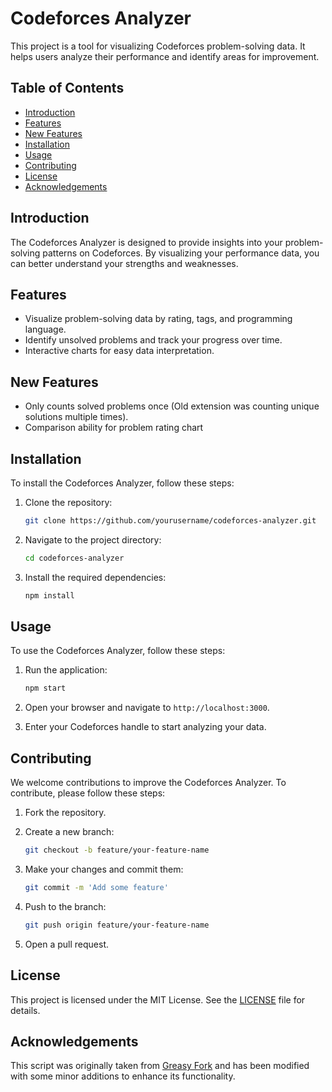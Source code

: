 # Codeforces Analyzer

This project is a tool for visualizing Codeforces problem-solving data. It helps users analyze their performance and identify areas for improvement.

## Table of Contents

- [Introduction](#introduction)
- [Features](#features)
- [New Features](#new-features)
- [Installation](#installation)
- [Usage](#usage)
- [Contributing](#contributing)
- [License](#license)
- [Acknowledgements](#acknowledgements)

## Introduction

The Codeforces Analyzer is designed to provide insights into your problem-solving patterns on Codeforces. By visualizing your performance data, you can better understand your strengths and weaknesses.

## Features

- Visualize problem-solving data by rating, tags, and programming language.
- Identify unsolved problems and track your progress over time.
- Interactive charts for easy data interpretation.

## New Features

- Only counts solved problems once (Old extension was counting unique solutions multiple times).
- Comparison ability for problem rating chart

## Installation

To install the Codeforces Analyzer, follow these steps:

1. Clone the repository:

    ```sh
    git clone https://github.com/yourusername/codeforces-analyzer.git
    ```

2. Navigate to the project directory:

    ```sh
    cd codeforces-analyzer
    ```

3. Install the required dependencies:

    ```sh
    npm install
    ```

## Usage

To use the Codeforces Analyzer, follow these steps:

1. Run the application:

    ```sh
    npm start
    ```

2. Open your browser and navigate to `http://localhost:3000`.
3. Enter your Codeforces handle to start analyzing your data.

## Contributing

We welcome contributions to improve the Codeforces Analyzer. To contribute, please follow these steps:

1. Fork the repository.
2. Create a new branch:

    ```sh
    git checkout -b feature/your-feature-name
    ```

3. Make your changes and commit them:

    ```sh
    git commit -m 'Add some feature'
    ```

4. Push to the branch:

    ```sh
    git push origin feature/your-feature-name
    ```

5. Open a pull request.

## License

This project is licensed under the MIT License. See the [LICENSE](LICENSE) file for details.

## Acknowledgements

This script was originally taken from [Greasy Fork](https://greasyfork.org/en/scripts/465176-cf%E8%A7%A3%E9%A2%98%E6%95%B0%E6%8D%AE%E5%8F%AF%E8%A7%86%E5%8C%96) and has been modified with some minor additions to enhance its functionality.

